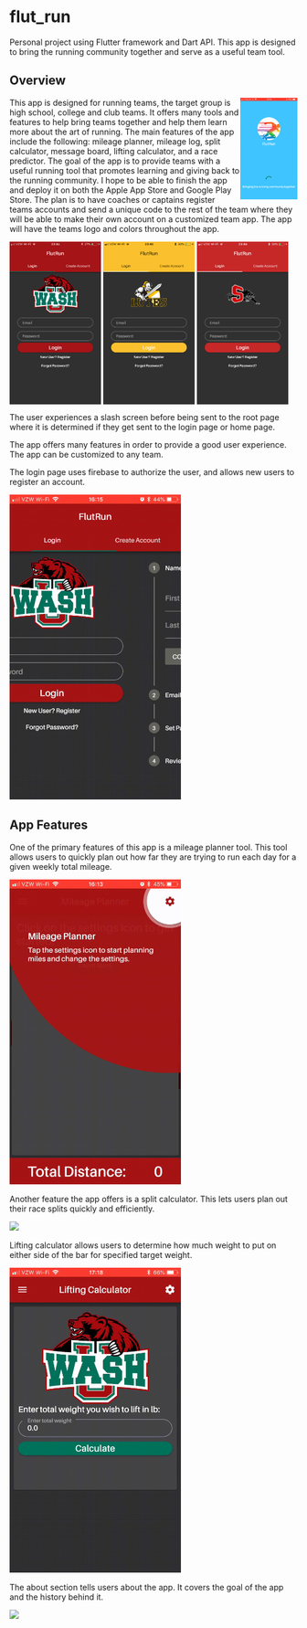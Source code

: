 # flut_run

Personal project using Flutter framework and Dart API. This app is designed to bring the running community together and serve as a useful team tool.

## Overview
<p>
  <img align="right" src="splashScreen.gif" width="100">
  <p>
    This app is designed for running teams, the target group is high school, college and club teams. It offers many tools and features to help bring teams together and help them learn more about the art of running. The main features of the app include the following: mileage planner, mileage log, split calculator, message board, lifting calculator, and a race predictor. The goal of the app is to provide teams with a useful running tool that promotes learning and giving back to the running community. I hope to be able to finish the app and deploy it on both the Apple App Store and Google Play Store. The plan is to have coaches or captains register teams accounts and send a unique code to the rest of the team where they will be able to make their own account on a customized team app. The app will have the teams logo and colors throughout the app. 
    
<img align="center" src="wustlLogin.PNG" width="160"> <img align="center" src="pluLogin.PNG" width="160"> <img align="center" src="shsLogin.PNG" width="160">
    
The user experiences a slash screen before being sent to the root page where it is determined if they get sent to the login page or home page.

The app offers many features in order to provide a good user experience. The app can be customized to any team.
</p>
</p>

The login page uses firebase to authorize the user, and allows new users to register an account.

<img src="loginPage.gif" width="300">



## App Features
One of the primary features of this app is a mileage planner tool. This tool allows users to quickly plan out how far they are trying to run each day for a given weekly total mileage.  

<img src="mileagePlanner.gif" width="300">



Another feature the app offers is a split calculator. This lets users plan out their race splits quickly and efficiently.

<img src="splitCalculator.gif" width="300">

Lifting calculator allows users to determine how much weight to put on either side of the bar for specified target weight.

<img src="liftingCalculator.gif" width="300">



The about section tells users about the app. It covers the goal of the app and the history behind it.

<img src="about.gif" width="300">





